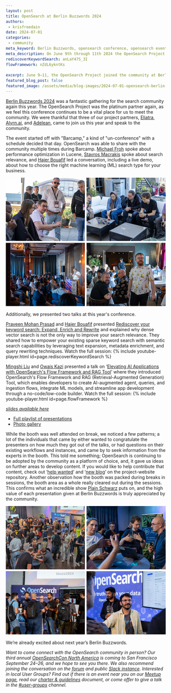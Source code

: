 ```yaml
---
layout: post
title: OpenSearch at Berlin Buzzwords 2024
authors:
 - krisfreedain
date: 2024-07-01
categories:
 - community
meta_keyword: Berlin Buzzwords, opensearch conference, opensearch event europe, keyword search, flow framework, RAG tool, opensearch germany, berlin
meta_description: On June 9th through 11th 2024 the OpenSearch Project joined the community at Berlin Buzzwords to share knowledge and interact with the search and open source communities.
rediscoverKeywordSearch: anLaY47S_3I
flowFramework: nZdL6ykntKs

excerpt: June 9–11, the OpenSearch Project joined the community at Berlin Buzzwords to share knowledge and interact with the search and open-source communities.
featured_blog_post: false
featured_image: /assets/media/blog-images/2024-07-01-opensearch-berlin-buzzwords-2024/2024-0612-BBuzz-Booth.png
---  
```


[Berlin Buzzwords 2024](https://2024.berlinbuzzwords.de/) was a fantastic gathering for the search community again this year. The OpenSearch Project was the platinum partner again, as we feel this conference continues to be a vital place for us to meet the community. We were thankful that three of our project partners, [Eliatra](https://eliatra.com/), [Alyrn.ai](https://www.aryn.ai/), and [Adelean](https://www.adelean.com/), came to join us this year and speak to the community. 

The event started off with "Barcamp," a kind of "un-conference" with a schedule decided that day. OpenSearch was able to share with the community multiple times during Barcamp. [Michael Froh](https://github.com/msfroh) spoke about performance optimization in Lucene, [Stavros Macrakis](https://opensearch.org/community/members/stavros-macrakis.html) spoke about search relevance, and [Hajer Bouafif](https://www.linkedin.com/in/hajerbouafif/) led a conversation, including a live demo, about how to choose the right machine learning (ML) search type for your business. 

<img src="/assets/media/blog-images/2024-07-01-opensearch-berlin-buzzwords-2024/2024-0612-BBuzz-Barcamp.png"/>

Additionally, we presented two talks at this year's conference. 

[Praveen Mohan Prasad](https://opensearch.org/community/members/praveen-mohan-prasad.html) and [Hajer Bouafif](https://www.linkedin.com/in/hajerbouafif/) presented [Rediscover your keyword search: Expand, Enrich and Rewrite](https://program.berlinbuzzwords.de/bbuzz24/talk/WLKNUS/) and explained why dense vector search is not the only way to improve your search relevance. They shared how to empower your existing sparse keyword search with semantic search capabilities by leveraging text expansion, metadata enrichment, and query rewriting techniques. Watch the full session: 
{% include youtube-player.html id=page.rediscoverKeywordSearch %}

[Mingshi Liu](https://opensearch.org/community/members/mingshi-liu.html) and [Owais Kazi](https://opensearch.org/community/members/owais-kazi.html) presented a talk on ‘[Elevating AI Applications with OpenSearch's Flow Framework and RAG Tool](https://program.berlinbuzzwords.de/bbuzz24/talk/SRSS7M/)’ where they introduced OpenSearch's Flow Framework and RAG (Retrieval-Augmented Generation) Tool, which enables developers to create AI-augmented agent, queries, and ingestion flows, integrate ML models, and streamline app development through a no-code/low-code builder. Watch the full session: 
{% include youtube-player.html id=page.flowFramework %}

*[slides available here](https://github.com/opensearch-project/community/blob/main/presentations/2024-06-11-BerlinBuzzwords-Elevating-AI-Applications-Flow-Framework-RAGTool.pdf)*

* [Full playlist of presentations](https://www.youtube.com/playlist?list=PLq-odUc2x7i8jHpa6PHGzmxfAPEz-c-on)
* [Photo gallery](https://www.flickr.com/photos/newthinking_de/albums/72177720317853019/)

While the booth was well attended on break, we noticed a few patterns; a lot of the individuals that came by either wanted to congratulate the presenters on how much they got out of the talks, or had questions on their existing workflows and instances, and came by to seek information from the experts in the booth. This told me something; OpenSearch is continuing to be adopted by the community as a platform of choice, and, it gave us ideas on further areas to develop content. If you would like to help contribute that content, check out ‘[help wanted](https://github.com/opensearch-project/project-website/issues?q=is%3Aissue+is%3Aopen+label%3A%22help+wanted%22)’ and ‘[new blog](https://github.com/opensearch-project/project-website/issues?q=is%3Aissue+is%3Aopen+label%3A%22new+blog%22)’ on the project-website repository. Another observation how the booth was packed during breaks in sessions, the booth area as a whole really cleared out during the sessions. This confirms what an incredible show [Plain Schwarz](https://plainschwarz.com/) puts on, and the high value of each presentation given at Berlin Buzzwords is truly appreciated by the community. 

<img src="/assets/media/blog-images/2024-07-01-opensearch-berlin-buzzwords-2024/2024-0612-BBuzz-Booth.png"/> 

We’re already excited about next year’s Berlin Buzzwords. 

*Want to come connect with the OpenSearch community in person?* *Our third annual* [*OpenSearchCon North America*](https://opensearch.org/events/opensearchcon/2024/north-america/index.html) *is coming to San Francisco September 24–26, and we hope to see you there. We also recommend joining the conversation on the [forum](https://forum.opensearch.org/) and public [Slack instance](https://opensearch.org/slack.html). Interested in local User Groups? Find out if there is an event near you on our [Meetup page](https://www.meetup.com/pro/opensearchproject/), read our [charter & guidelines](https://github.com/opensearch-project/community/blob/main/user-groups/charter-guidelines.md) document, or come offer to give a talk in the [#user-groups](https://opensearch.slack.com/archives/C073A2DDP5J) channel.*
